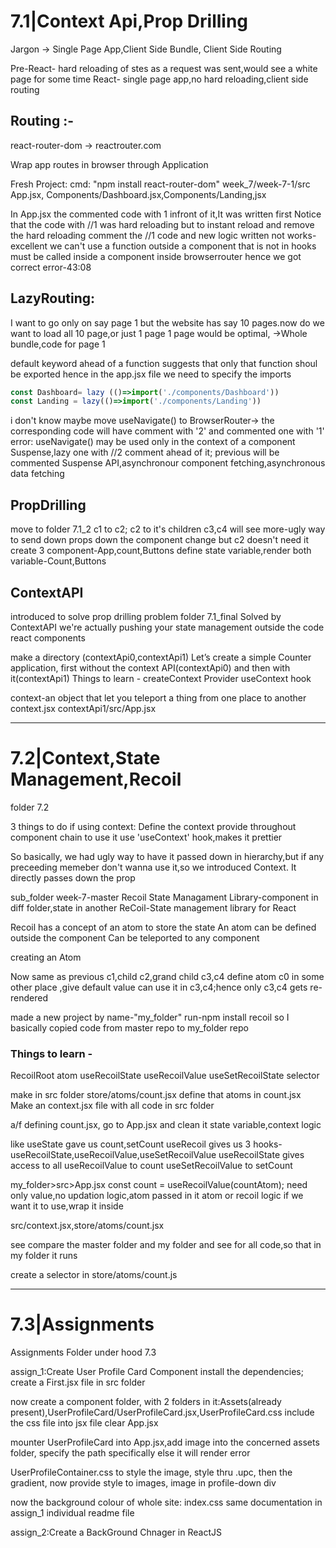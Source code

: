 # 7.1|Context Api,Prop Drilling

Jargon -> Single Page App,Client Side Bundle, Client Side Routing

Pre-React- hard reloading of stes as a request was sent,would see a white page for some time
React- single page app,no hard reloading,client side routing

## Routing :-
react-router-dom -> reactrouter.com

Wrap app routes in browser through Application

Fresh Project:
cmd: "npm install react-router-dom"
week_7/week-7-1/src
App.jsx, Components/Dashboard.jsx,Components/Landing,jsx

In App.jsx the commented code with 1 infront of it,It was written first
Notice that the code with //1 was hard reloading
but to instant reload and remove the hard reloading comment the //1 code and new logic written
not works-excellent
we can't use a function outside a component that is not in <BrowserRouter>
hooks must be called inside a component inside browserrouter
hence we got correct error-43:08

## LazyRouting:
I want to go only on say page 1
but the website has say 10 pages.now do we want to load all 10 page,or just 1 page
1 page would be optimal,
->Whole bundle,code for page 1

default keyword ahead of a function suggests that only that function shoul be exported 
hence in the app.jsx file we need to specify the imports

```jsx
const Dashboard= lazy (()=>import('./components/Dashboard'))
const Landing = lazy(()=>import('./components/Landing'))
```

i don't know maybe move useNavigate() to BrowserRouter-> the corresponding code will have comment with '2' and commented one with '1'
error: useNavigate() may be used only in the context of a <Router> component
Suspense,lazy one with //2 comment ahead of it; previous will be commented
Suspense API,asynchronour component fetching,asynchronous data fetching

## PropDrilling
move to folder 7.1_2
c1 to c2; c2 to it's children c3,c4
will see more-ugly way to send down props down the component change
but c2 doesn't need it
create 3 component-App,count,Buttons
define state variable,render both variable-Count,Buttons

## ContextAPI
introduced to solve prop drilling problem
folder 7.1_final
Solved by ContextAPI
we're actually pushing your state management outside the code react components

make a directory (contextApi0,contextApi1)
Let’s create a simple Counter application, first without the context API(contextApi0) and then with it(contextApi1)
Things to learn -
createContext
Provider
useContext hook

context-an object that let you teleport a thing from one place to another
context.jsx contextApi1/src/App.jsx

------------------------------------------------------------------------------------------------------------------------------------
# 7.2|Context,State Management,Recoil
folder 7.2

3 things to do if using context:
Define the context
provide throughout component chain
to use it use 'useContext' hook,makes it prettier

So basically, we had ugly way to have it passed down in hierarchy,but if any preceeding memeber don't wanna use it,so we introduced Context. It directly passes down the prop

sub_folder week-7-master
Recoil State Managament Library-component in diff folder,state in another
ReCoil-State management library for React

Recoil has a concept of an atom to store the state
An atom can be defined outside the component
Can be teleported to any component

creating an Atom

Now same as previous c1,child c2,grand child c3,c4
define atom c0 in some other place ,give default value
can use it in c3,c4;hence only c3,c4 gets re-rendered

made a new project by name-"my_folder"
run-npm install recoil
so I basically copied code from master repo to my_folder repo

### Things to learn -
RecoilRoot
atom
useRecoilState
useRecoilValue
useSetRecoilState
selector

make in src folder
store/atoms/count.jsx
define that atoms in count.jsx
Make an context.jsx file with all code in src folder

a/f defining count.jsx, go to App.jsx and clean it state variable,context logic

like useState gave us count,setCount
useRecoil gives us 3 hooks-useRecoilState,useRecoilValue,useSetRecoilValue
useRecoilState gives access to all
useRecoilValue to count
useSetRecoilValue to setCount

my_folder>src>App.jsx
const count = useRecoilValue(countAtom);
need only value,no updation logic,atom passed in it
atom or recoil logic if we want it to use,wrap it inside <RecoilRoot></RecoilRoot>

src/context.jsx,store/atoms/count.jsx

see compare the master folder and my folder and see for all code,so that in my folder it runs

create a selector in store/atoms/count.js

------------------------------------------------------------------------------------------------------------------------------------
# 7.3|Assignments
Assignments Folder under hood 7.3

assign_1:Create User Profile Card Component
install the dependencies;
create a First.jsx file in src folder

now create a component folder, with 2 folders in it:Assets(already present),UserProfileCard/UserProfileCard.jsx,UserProfileCard.css
include the css file into jsx file
clear App.jsx

mounter UserProfileCard into App.jsx,add image into the concerned assets folder, specify the path specifically else it will render error

UserProfileContainer.css to style the image, style thru .upc, then the gradient, now provide style to images, image in profile-down div

now the background colour of whole site: index.css
same documentation in assign_1 individual readme file

assign_2:Create a BackGround Chnager in ReactJS